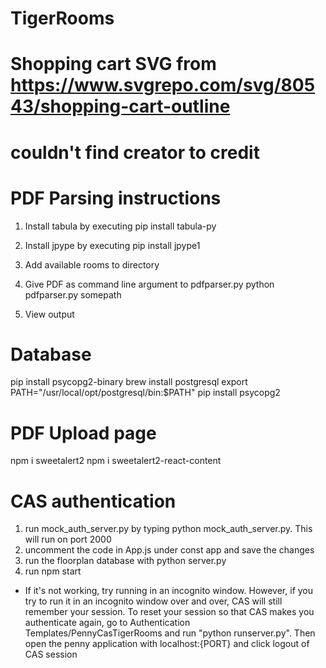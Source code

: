 # TigerRooms

# Shopping cart SVG from https://www.svgrepo.com/svg/80543/shopping-cart-outline

# couldn't find creator to credit

# PDF Parsing instructions

1. Install tabula by executing
   pip install tabula-py

2. Install jpype by executing
   pip install jpype1

3. Add available rooms to directory

4. Give PDF as command line argument to pdfparser.py
   python pdfparser.py somepath

5. View output

# Database

pip install psycopg2-binary
brew install postgresql
export PATH="/usr/local/opt/postgresql/bin:$PATH"
pip install psycopg2

# PDF Upload page

npm i sweetalert2
npm i sweetalert2-react-content

# CAS authentication

1. run mock_auth_server.py by typing python mock_auth_server.py. This will run on port 2000
2. uncomment the code in App.js under const app and save the changes
3. run the floorplan database with python server.py
4. run npm start

- If it's not working, try running in an incognito window. However, if you try to run it in an incognito window over and over, CAS will still remember your session. To reset your session so that CAS makes you authenticate again, go to Authentication Templates/PennyCasTigerRooms and run "python runserver.py". Then open the penny application with localhost:{PORT} and click logout of CAS session
